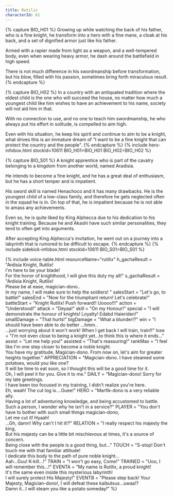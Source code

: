 ```yaml
---
title: Rutilix
characterId: 61
---
```


{% capture BIO_H01 %}
Growing up while watching the back of his father, who is a fine knight, he transform into a hero with a fine mane, a cloak at his back, and a set of dignified armor just like his father.

Armed with a rapier made from light as a weapon, and a well-tempered body, even when wearing heavy armor, he dash around the battlefield in high speed.

There is not much difference in his swordmanship before transformation, but his blow, filled with his passion, sometimes bring forth miraculous result.
{% endcapture %}

{% capture BIO_H02 %}
In a country with an antiquated tradition where the eldest child is the one who will succeed the house, no matter how much a youngest child like him wishes to have an achievement to his name, society will not aid him in that.

With no connection to use, and no one to teach him swordmanship, he who always put his effort in solitude, is compelled to aim high.

Even with his situation, he keep his spirit and continue to aim to be a knight, what drives this is an immature dream of  "I want to be a fine knight that can protect the country and the people".
{% endcapture %}
{% include hero-infobox.html stockId=10611 BIO_H01=BIO_H01 BIO_H02=BIO_H02 %}

{% capture BIO_S01 %}
A knight apprentice who is part of the cavalry belonging to a kingdom from another world, named Aradisia. 

He intends to become a fine knight, and he has a great deal of enthusiasm, but he has a short temper and is impatient. 

His sword skill is named Henachoco and it has many drawbacks. He is the youngest child of a low-class family, and therefore he gets neglected often in the squad he is in. On top of that, he is impatient because he is not able to amass any achievements. 

Even so, he is quite liked by King Alphecca due to his dedication to his knight training.  Because he and Akashi have such similar personalities, they tend to often get into arguments. 

After accepting King Alphecca's invitation, he went out on a journey into a labyrinth that is rumored to be difficult to escape.
{% endcapture %}
{% include sidekick-infobox.html stockId=10611 BIO_S01=BIO_S01 %}

{% include voice-table.html resourceName="rutilix"
h_gachaResult = "Ardisia Knight, Rutilix!<br>I'm here to be your blade!<br>For the honor of knighthood, I will give this duty my all!"
s_gachaResult = "Ardisia Knight, Rutilix!<br>Please be at ease, magician-dono..<br>In my name, I will make sure to help the soldiers! "
salesStart = "Let's go, to battle!"
salesEnd = "Now for the triumphant return! Let's celebrate!"
battleStart = "Knight Rutilix! Push forward!! Uoooo!!!"
action = "Understood!"
attack = "Deyaa!"
skill = "On my Honour!"
special = "I will demonstrate the honour of knights! Loyalty! Edabd Haieriden!"
smallDamage = "That hurts!"
bigDamage = "What a blunder!?"
win = "I should have been able to do better …hmm..<br>…just worrying about it won't work! When I get back I will train, train!!"
lose = "I'm not even close to being a knight yet…to think this is where it ends…"
assist = "Let me help you!"
assisted = "That's reassuring!"
rankMax = "I feel like I'm one step closer to become a noble knight.<br>You have my gratitude, Magician-dono. From now on, let's aim for greater heights together."
APPRECIATION = "Magician-dono. I have steamed some potatoes, would you like one?<br>It will be time to eat soon, so I thought this will be a good time for it.<br>Oh, I will peel it for you. Give it to me."
DAILY = "Magician-dono! Sorry for my late greetings.<br>I have been too focused in my training, I didn't realize you're here.<br>Eh, waah! The cut log is….Guee!"
HERO = "Marfik-dono is a very reliable ally.<br>Having a lot of adventuring knowledge, and being accustomed to battle.<br>Such a person, I wonder why he isn't in a service?"
PLAYER = "You don't have to bother with such small things magician-dono,<br>Let me cut it! Hyaah!<br>…Gh, damn! Why can't I hit it!?"
RELATION = "I really respect his majesty the king,<br>But his majesty can be a little bit mischievous at times, it's a source of concern.<br>Being close with the people is a good thing, but…"
TOUCH = "S-stop! Don't touch me with that familiar attitude!<br>I dedicate this body to the path of pure noble knight…<br>Aah…Guu! K-kill…!"
TRAIN = "I won't go easy, Come!"
TRAINED = "Uoo, I will remember this…!"
EVENTA = "My name is Rutilix, a proud knight!<br>It's the same even inside this mysterious labyrinth!<br>I will surely protect His Majesty!"
EVENTB = "Please step back! Your Majesty, Magician-dono!, I will defeat these kaibutsus...uwaa!?<br>Damn it…I will steam you like a potato someday!"
%}
